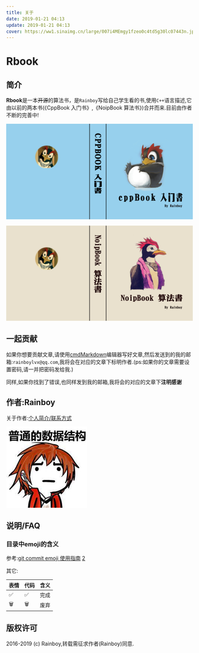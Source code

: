 ```yaml
---
title: 关于
date: 2019-01-21 04:13
update: 2019-01-21 04:13
cover: https://ww1.sinaimg.cn/large/007i4MEmgy1fzeo0c4td5g30lc07443n.jpg
---
```


# Rbook

## 简介

**Rbook**是一本~~开源~~的算法书，是`Rainboy`写给自己学生看的书,使用`C++`语言描述,它由以前的两本书(《CppBook 入门书》,《NoipBook 算法书》)合并而来.目前由作者不断的完善中!


![cover](/cover/cppbook.jpg)

![cover](/cover/noipbook.jpg)

## 一起贡献

如果你想要贡献文章,请使用[cmdMarkdown](https://www.zybuluo.com/mdeditor)编辑器写好文章,然后发送到的我的邮箱:`rainboylvx@qq.com`,我将会在对应的文章下标明作者.(ps:如果你的文章需要设置密码,请一并把密码发给我.)

同样,如果你找到了错误,也同样发到我的邮箱,我将会的对应的文章下**注明感谢**


## 作者:Rainboy

关于作者:[个人简介/联系方式](https://rainboy.gitee.io/resume/)

![logo](/images/RainboyLogo.jpg)

## 说明/FAQ

### 目录中emoji的含义

参考:[git commit emoji 使用指南](https://github.com/liuchengxu/git-commit-emoji-cn) [2](https://gitee.com/yeshang5/emoji-cheat-sheet)

其它:

| 表情 | 代码               | 含义 |
|------|--------------------|------|
| ✅   | :white_check_mark: | 完成 |
| 🗑️   | :wastebasket:      | 废弃 |


## 版权许可

2016-2019 (c) Rainboy,转载需征求作者(Rainboy)同意.
